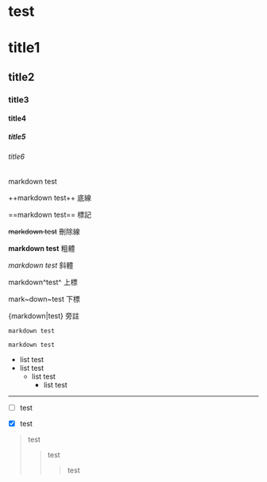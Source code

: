 # test

# title1
## title2
### title3
#### title4
##### title5
###### title6


markdown test

++markdown test++ 底線

==markdown test== 標記

~~markdown test~~ 刪除線

**markdown test** 粗體

*markdown test* 斜體

markdown^test^ 上標

mark~down~test 下標

{markdown|test} 旁註

`markdown test` 

```
markdown test
```

* list test
* list test
  - list test
    + list test

---

- [ ] test
- [X] test
 
 
 > test
 >> test
 >>> test

